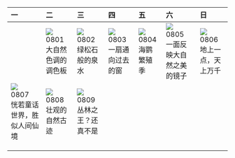 | 一                                                                                                                                                                      | 二                                                                                                                                                                        | 三                                                                                                                                                                          | 四                                                                                                                                                                     | 五                                                                                                                                                                        | 六                                                                                                                                                                       | 日                                                                                                                                                              |
|:-----------------------------------------------------------------------------------------------------------------------------------------------------------------------|:-------------------------------------------------------------------------------------------------------------------------------------------------------------------------|:---------------------------------------------------------------------------------------------------------------------------------------------------------------------------|:----------------------------------------------------------------------------------------------------------------------------------------------------------------------|:-------------------------------------------------------------------------------------------------------------------------------------------------------------------------|:------------------------------------------------------------------------------------------------------------------------------------------------------------------------|:---------------------------------------------------------------------------------------------------------------------------------------------------------------|
|                                                                                                                                                                        | [![](https://www.bing.com/th?id=OHR.CapitolButte_ZH-CN7707972988_320x240.jpg)](https://www.bing.com/th?id=OHR.CapitolButte_ZH-CN7707972988_UHD.jpg)<br>0801<br>大自然色调的调色板 | [![](https://www.bing.com/th?id=OHR.ZelenciSprings_ZH-CN8022746409_320x240.jpg)](https://www.bing.com/th?id=OHR.ZelenciSprings_ZH-CN8022746409_UHD.jpg)<br>0802<br>绿松石般的泉水 | [![](https://www.bing.com/th?id=OHR.GothicRuins_ZH-CN8317467997_320x240.jpg)](https://www.bing.com/th?id=OHR.GothicRuins_ZH-CN8317467997_UHD.jpg)<br>0803<br>一扇通向过去的窗 | [![](https://www.bing.com/th?id=OHR.AtlanticPuffin_ZH-CN8523220989_320x240.jpg)](https://www.bing.com/th?id=OHR.AtlanticPuffin_ZH-CN8523220989_UHD.jpg)<br>0804<br>海鹦繁殖季 | [![](https://www.bing.com/th?id=OHR.NaganoPond_ZH-CN8794832798_320x240.jpg)](https://www.bing.com/th?id=OHR.NaganoPond_ZH-CN8794832798_UHD.jpg)<br>0805<br>一面反映大自然之美的镜子 | [![](https://www.bing.com/th?id=OHR.BodieNC_ZH-CN9027999004_320x240.jpg)](https://www.bing.com/th?id=OHR.BodieNC_ZH-CN9027999004_UHD.jpg)<br>0806<br>地上一点，天上万千 |
| [![](https://www.bing.com/th?id=OHR.LiQiu2023_ZH-CN9197909278_320x240.jpg)](https://www.bing.com/th?id=OHR.LiQiu2023_ZH-CN9197909278_UHD.jpg)<br>0807<br>恍若童话世界，胜似人间仙境 | [![](https://www.bing.com/th?id=OHR.PandiZucchero_ZH-CN9833521922_320x240.jpg)](https://www.bing.com/th?id=OHR.PandiZucchero_ZH-CN9833521922_UHD.jpg)<br>0808<br>壮观的自然古迹 | [![](https://www.bing.com/th?id=OHR.WorldLionDay_ZH-CN0525835107_320x240.jpg)](https://www.bing.com/th?id=OHR.WorldLionDay_ZH-CN0525835107_UHD.jpg)<br>0809<br>丛林之王？还真不是   |                                                                                                                                                                       |                                                                                                                                                                          |                                                                                                                                                                         |                                                                                                                                                                |
|                                                                                                                                                                        |                                                                                                                                                                          |                                                                                                                                                                            |                                                                                                                                                                       |                                                                                                                                                                          |                                                                                                                                                                         |                                                                                                                                                                |
|                                                                                                                                                                        |                                                                                                                                                                          |                                                                                                                                                                            |                                                                                                                                                                       |                                                                                                                                                                          |                                                                                                                                                                         |                                                                                                                                                                |
|                                                                                                                                                                        |                                                                                                                                                                          |                                                                                                                                                                            |                                                                                                                                                                       |                                                                                                                                                                          |                                                                                                                                                                         |                                                                                                                                                                |